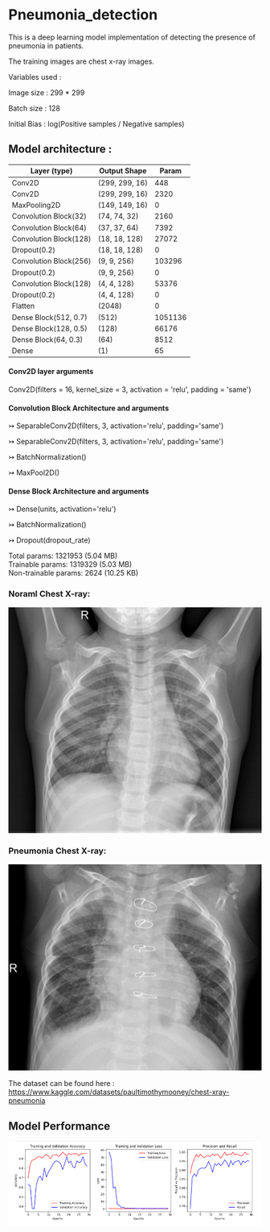 # Pneumonia_detection

This is a deep learning model implementation of detecting the presence of pneumonia in patients.

The training images are chest x-ray images.

Variables used :

Image size : 299 * 299 

Batch size : 128

Initial Bias : log(Positive samples / Negative samples)

## Model architecture : ##

 Layer (type)               | Output Shape           |   Param 
 ---------------------------|------------------------|---------
 Conv2D         | (299, 299, 16)   |   448                 
 Conv2D         | (299, 299, 16)   |   2320            
 MaxPooling2D | (149, 149, 16)   |   0                                                                     
 Convolution Block(32) | (74, 74, 32)     |   2160      
 Convolution Block(64) | (37, 37, 64)     |   7392      
 Convolution Block(128) | (18, 18, 128)    |   27072     
 Dropout(0.2)       | (18, 18, 128)     |  0         
 Convolution Block(256) | (9, 9, 256)       |  103296    
 Dropout(0.2)       | (9, 9, 256)       |  0         
 Convolution Block(128) | (4, 4, 128)       |  53376     
 Dropout(0.2)       | (4, 4, 128)       |  0         
 Flatten        | (2048)            |  0         
 Dense Block(512, 0.7) | (512)             |  1051136   
 Dense Block(128, 0.5) | (128)             |  66176     
 Dense Block(64, 0.3) | (64)              |  8512      
 Dense           | (1)               |  65        

#### Conv2D layer arguments ####
Conv2D(filters = 16, kernel_size = 3, activation = 'relu', padding = 'same')

#### Convolution Block Architecture and arguments ####
↣ SeparableConv2D(filters, 3, activation='relu', padding='same')

↣ SeparableConv2D(filters, 3, activation='relu', padding='same')

↣ BatchNormalization()

↣ MaxPool2D()

#### Dense Block Architecture and arguments ####
↣ Dense(units, activation='relu')

↣ BatchNormalization()

↣ Dropout(dropout_rate)

                                                                 
Total params: 1321953 (5.04 MB)  
Trainable params: 1319329 (5.03 MB)  
Non-trainable params: 2624 (10.25 KB)

### Noraml Chest X-ray: ###

![IM-0117-0001](normal.jpeg)

### Pneumonia Chest X-ray: ###

![person2_bacteria_4](pneumonia.jpeg)

The dataset can be found here : https://www.kaggle.com/datasets/paultimothymooney/chest-xray-pneumonia

## Model Performance ##

![output](output.png)

